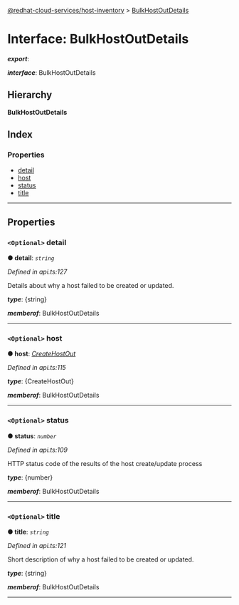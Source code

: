 [@redhat-cloud-services/host-inventory](../README.md) > [BulkHostOutDetails](../interfaces/bulkhostoutdetails.md)

# Interface: BulkHostOutDetails

*__export__*: 

*__interface__*: BulkHostOutDetails

## Hierarchy

**BulkHostOutDetails**

## Index

### Properties

* [detail](bulkhostoutdetails.md#detail)
* [host](bulkhostoutdetails.md#host)
* [status](bulkhostoutdetails.md#status)
* [title](bulkhostoutdetails.md#title)

---

## Properties

<a id="detail"></a>

### `<Optional>` detail

**● detail**: *`string`*

*Defined in api.ts:127*

Details about why a host failed to be created or updated.

*__type__*: {string}

*__memberof__*: BulkHostOutDetails

___
<a id="host"></a>

### `<Optional>` host

**● host**: *[CreateHostOut](createhostout.md)*

*Defined in api.ts:115*

*__type__*: {CreateHostOut}

*__memberof__*: BulkHostOutDetails

___
<a id="status"></a>

### `<Optional>` status

**● status**: *`number`*

*Defined in api.ts:109*

HTTP status code of the results of the host create/update process

*__type__*: {number}

*__memberof__*: BulkHostOutDetails

___
<a id="title"></a>

### `<Optional>` title

**● title**: *`string`*

*Defined in api.ts:121*

Short description of why a host failed to be created or updated.

*__type__*: {string}

*__memberof__*: BulkHostOutDetails

___

